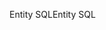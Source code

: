 <span data-ttu-id="835a8-101">Entity SQL</span><span class="sxs-lookup"><span data-stu-id="835a8-101">Entity SQL</span></span>